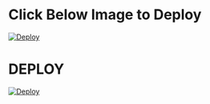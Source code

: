 
# Click Below Image to Deploy
[![Deploy](https://telegra.ph/file/9d337b3414bbf8e39ba79.jpg)](https://heroku.com/deploy?template=https://github.com/Abdulla034/SongBot.git)
# DEPLOY
[![Deploy](https://www.herokucdn.com/deploy/button.svg)](https://heroku.com/deploy?template=https://github.com/Abdulla034/SongBot.git)



